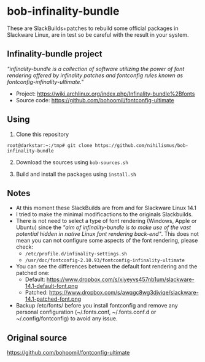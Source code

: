 # bob-infinality-bundle

These are SlackBuilds+patches to rebuild some official
packages in Slackware Linux, are in test so be
careful with the result in your system.

## Infinality-bundle project

*"infinality-bundle is a collection of software utilizing the power of font
rendering offered by infinality patches and fontconfig rules known as
fontconfig-infinality-ultimate."*

*  Project: https://wiki.archlinux.org/index.php/Infinality-bundle%2Bfonts
*  Source code: https://github.com/bohoomil/fontconfig-ultimate

## Using

1.  Clone this repository
  ```
  root@darkstar:~:/tmp# git clone https://github.com/nihilismus/bob-infinality-bundle
  ```

2. Download the sources using `bob-sources.sh`

3. Build and install the packages using `install.sh`

## Notes

*  At this moment these SlackBuilds are from and for Slackware Linux 14.1
*  I tried to make the minimal modificactions to the originals Slackbuilds.
*  There is not need to select a type of font rendering (Windows, Apple or Ubuntu)
   since the *"aim of infinality-bundle is to make use of the vast potential hidden
   in native Linux font rendering back-end"*. This does not mean you can not
   configure some aspects of the font rendering, please check:
   *  `/etc/profile.d/infinality-settings.sh`
   *  `/usr/doc/fontconfig-2.10.93/fontconfig-infinality-ultimate`
*  You can see the differences between the default font rendering and the patched one:
   *  Default: https://www.dropbox.com/s/xiyeyvs457nb1um/slackware-14.1-default-font.png
   *  Patched: https://www.dropbox.com/s/awqgc8wg3djviqe/slackware-14.1-patched-font.png
*  Backup /etc/fonts/ before you install fontconfig and remove any personal configuration
   (~/.fonts.conf, ~/.fonts.conf.d or ~/.config/fontconfig) to avoid any issue.

## Original source

https://github.com/bohoomil/fontconfig-ultimate


